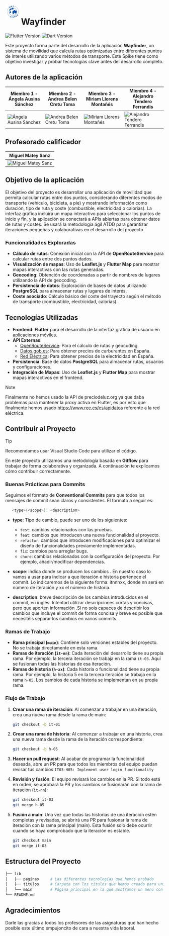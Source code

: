 <img src="./assets/logo.png" alt="Wayfinder Logo" width="50" align="left">

# Wayfinder 

![Flutter Version](https://img.shields.io/badge/flutter-v3.24.3-blue) ![Dart Version](https://img.shields.io/badge/dart-v2.18.2-blue)

Este proyecto forma parte del desarrollo de la aplicación **Wayfinder**, un sistema de movilidad que calcula rutas optimizadas entre diferentes puntos de interés utilizando varios métodos de transporte. Este Spike tiene como objetivo investigar y probar tecnologías clave antes del desarrollo completo.

## Autores de la aplicación

| Miembro 1 - Ángela Ausina Sánchez       | Miembro 2 - Andrea Belen Cretu Toma    | Miembro 3 - Miriam Llorens Montañés    | Miembro 4 - Alejandro Tendero Ferrandis  |
|----------------------------------------|----------------------------------------|----------------------------------------|-------------------------------------------|
| <img src="https://avatars.githubusercontent.com/u/95291485?v=4" alt="Ángela Ausina Sánchez" width="120"/>| <img src="https://avatars.githubusercontent.com/u/95291876?v=4" alt="Andrea Belen Cretu Toma" width="120"/> | <img src="https://avatars.githubusercontent.com/u/99995694?v=4" alt="Miriam Llorens Montañés" width="120"/> | <img src="https://avatars.githubusercontent.com/u/114917263?v=4" alt="Alejandro Tendero Ferrandis" width="120"/> |

## Profesorado calificador

|            Miguel Matey Sanz           |
|----------------------------------------|
| <img src="https://avatars3.githubusercontent.com/u/25453537?s=120" alt="Miguel Matey Sanz" width="120"/>|



## Objetivo de la aplicación

El objetivo del proyecto es desarrollar una aplicación de movilidad que permita calcular rutas entre dos puntos, considerando diferentes modos de transporte (vehículo, bicicleta, a pie) y mostrando información como duración, tipo de ruta y coste (combustible, electricidad o calorías). La interfaz gráfica incluirá un mapa interactivo para seleccionar los puntos de inicio y fin, y la aplicación se conectará a APIs abiertas para obtener datos de rutas y costes. Se usará la metodología ágil ATDD para garantizar iteraciones pequeñas y colaborativas en el desarrollo del proyecto.

### Funcionalidades Exploradas

- **Cálculo de rutas**: Conexión inicial con la API de **OpenRouteService** para calcular rutas entre dos puntos dados.
- **Visualización de mapas**: Uso de **Leaflet.js** y **Flutter Map** para mostrar mapas interactivas con las rutas generadas.
- **Geocoding**: Obtención de coordenadas a partir de nombres de lugares utilizando la API de geocoding.
- **Persistencia de datos**: Exploración de bases de datos utilizando **PostgreSQL** para almacenar rutas y lugares de interés.
- **Coste asociado**: Cálculo básico del coste del trayecto según el método de transporte (combustible, electricidad, calorías).

## Tecnologías Utilizadas

- **Frontend**: **Flutter** para el desarrollo de la interfaz gráfica de usuario en aplicaciones móviles.
- **API Externas**:
  - [OpenRouteService](https://openrouteservice.org/): Para el cálculo de rutas y geocoding.
  - [Datos.gob.es](https://datos.gob.es/es/catalogo/e05068001-precio-de-carburantes-en-las-gasolineras-espanolas): Para obtener precios de carburantes en España.
  - [Red Eléctrica](https://www.ree.es/es/apidatos): Para obtener precios de la electricidad en España.
- **Persistencia**: Base de datos **PostgreSQL** para almacenar rutas, usuarios y configuraciones.
- **Integración de Mapas**: Uso de **Leaflet.js** y **Flutter Map** para mostrar mapas interactivos en el frontend.

> [!NOTE]
> Finalmente no hemos usado la API de preciodeluz.org ya que daba problemas para mantener la proxy activa en Flutter, es por esto que finalmente hemos usado https://www.ree.es/es/apidatos referente a la red eléctrica.


## Contribuir al Proyecto

> [!TIP]
> Recomendamos usar Visual Studio Code para utilizar el código.

En este proyecto utilizamos una metodología basada en **Gitflow** para trabajar de forma colaborativa y organizada. A continuación te explicamos cómo contribuir correctamente.

### Buenas Prácticas para Commits
Seguimos el formato de **Conventional Commits** para que todos los mensajes de commit sean claros y consistentes. El formato a seguir es:

```bash
   <type>(<scope>): <description>
```

- **type**: Tipo de cambio, puede ser uno de los siguientes:
  - `test`: cambios relacionados con las pruebas.
  - `feat`: cambios que introducen una nueva funcionalidad al proyecto.
  - `refactor`: cambios que introducen modificaciones para optimizar el diseño de funcionalidades previamente implementadas.
  - `fix`:  cambios para arreglar bugs.
  - `chore`: cambios relacionados con la configuración del proyecto. Por ejemplo, añadir/modificar dependencias.

- **scope**: indica donde se producen los cambios . En nuestro caso lo vamos a usar para indicar a que iteración e historia pertenece el commit. Lo indicaremos de la siguiente forma: itnnhxx, donde nn será en número de iteración y xx el número de historia.

- **description**: breve descripción de los cambios introducidos en el commit, en inglés. Intentad utilizar descripciones cortas y concisas, pero que aporten información .Si no sois capaces de describir los cambios que incluye el commit de forma concisa y breve es posible que necesitéis separar los cambios en varios commits.

### Ramas de Trabajo
- **Rama principal (`main`)**: Contiene solo versiones estables del proyecto. No se trabaja directamente en esta rama.
- **Ramas de iteración (`it-nn`)**: Cada iteración del desarrollo tiene su propia rama. Por ejemplo, la tercera iteración se trabaja en la rama `it-03`. Aquí se fusionan todas las historias de esa iteración.
- **Ramas de historia (`h-xx`)**: Cada historia o funcionalidad tiene su propia rama. Por ejemplo, la historia 5 en la tercera iteración se trabaja en la rama `h-05`. Los cambios de cada historia se implementan en su propia rama.

### Flujo de Trabajo
1. **Crear una rama de iteración**: Al comenzar a trabajar en una iteración, crea una nueva rama desde la rama de main:
   ```bash
   git checkout -b it-01

2. **Crear una rama de historia**: Al comenzar a trabajar en una historia, crea una nueva rama desde la rama de la iteración correspondiente:
   ```bash
   git checkout -b h-05

3. **Hacer un pull request**: Al acabar de programar la funcionalidad deseada, abre un PR para que todos los miembros del equipo puedan revisar tus cambios
   `IT03-H05: Implement user login functionality`

4. **Revisión y fusión**: El equipo revisará los cambios en la PR. Si todo está en orden, se aprobará la PR y los cambios se fusionarán con la rama de iteración (`it-nn`):
   ```bash
   git checkout it-03
   git merge h-05
   ```

5. **Fusión a main**: Una vez que todas las historias de una iteración estén completas y revisadas, se abrirá una PR para fusionar la rama de iteración con la rama principal (main). Esta fusión solo debe ocurrir cuando se haya comprobado que la iteración es estable.
   ```bash
   git checkout main
   git merge it-03  
   ```


## Estructura del Proyecto

```bash
├── lib
│   ├── paginas     # Las diferentes tecnologías que hemos probado
│   ├── titulos     # Carpeta con los títulos que hemos creado para unificar estilos
│   └── main        # Página principal en la que mostramos un menú con las diferentes páginas
└── README.md
```

## Agradecimientos
Darle las gracias a todos los profesores de las asignaturas que han hecho posible este último empujoncito de cara a nuestra vida laboral. 
